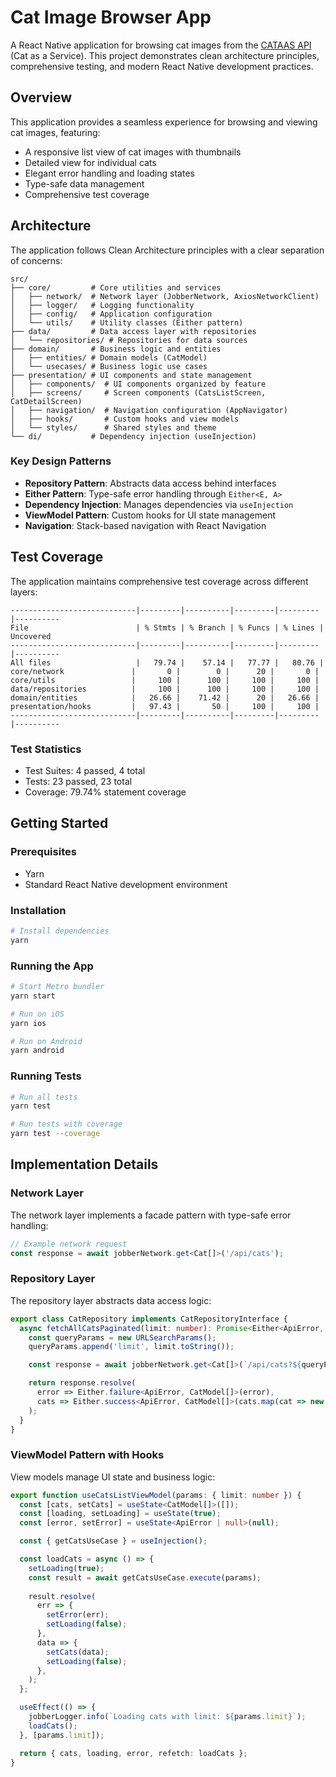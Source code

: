 # Cat Image Browser App

A React Native application for browsing cat images from the [CATAAS API](https://cataas.com/) (Cat as a Service). This project demonstrates clean architecture principles, comprehensive testing, and modern React Native development practices.

## Overview

This application provides a seamless experience for browsing and viewing cat images, featuring:
- A responsive list view of cat images with thumbnails
- Detailed view for individual cats
- Elegant error handling and loading states
- Type-safe data management
- Comprehensive test coverage

## Architecture

The application follows Clean Architecture principles with a clear separation of concerns:

```
src/
├── core/         # Core utilities and services
│   ├── network/  # Network layer (JobberNetwork, AxiosNetworkClient)
│   ├── logger/   # Logging functionality
│   ├── config/   # Application configuration
│   └── utils/    # Utility classes (Either pattern)
├── data/         # Data access layer with repositories
│   └── repositories/ # Repositories for data sources
├── domain/       # Business logic and entities
│   ├── entities/ # Domain models (CatModel)
│   └── usecases/ # Business logic use cases
├── presentation/ # UI components and state management
│   ├── components/  # UI components organized by feature
│   ├── screens/     # Screen components (CatsListScreen, CatDetailScreen)
│   ├── navigation/  # Navigation configuration (AppNavigator)
│   ├── hooks/       # Custom hooks and view models
│   └── styles/      # Shared styles and theme
└── di/           # Dependency injection (useInjection)
```

### Key Design Patterns

- **Repository Pattern**: Abstracts data access behind interfaces
- **Either Pattern**: Type-safe error handling through `Either<E, A>`
- **Dependency Injection**: Manages dependencies via `useInjection`
- **ViewModel Pattern**: Custom hooks for UI state management
- **Navigation**: Stack-based navigation with React Navigation

## Test Coverage

The application maintains comprehensive test coverage across different layers:

```
----------------------------|---------|----------|---------|---------|----------
File                        | % Stmts | % Branch | % Funcs | % Lines | Uncovered
----------------------------|---------|----------|---------|---------|----------
All files                   |   79.74 |    57.14 |   77.77 |   80.76 |
core/network               |       0 |        0 |      20 |       0 |
core/utils                 |     100 |      100 |     100 |     100 |
data/repositories          |     100 |      100 |     100 |     100 |
domain/entities            |   26.66 |    71.42 |      20 |   26.66 |
presentation/hooks         |   97.43 |       50 |     100 |     100 |
----------------------------|---------|----------|---------|---------|----------
```

### Test Statistics
- Test Suites: 4 passed, 4 total
- Tests: 23 passed, 23 total
- Coverage: 79.74% statement coverage

## Getting Started

### Prerequisites

- Yarn
- Standard React Native development environment

### Installation

```bash
# Install dependencies
yarn
```

### Running the App

```bash
# Start Metro bundler
yarn start

# Run on iOS
yarn ios

# Run on Android
yarn android
```

### Running Tests

```bash
# Run all tests
yarn test

# Run tests with coverage
yarn test --coverage
```

## Implementation Details

### Network Layer

The network layer implements a facade pattern with type-safe error handling:

```typescript
// Example network request
const response = await jobberNetwork.get<Cat[]>('/api/cats');
```

### Repository Layer

The repository layer abstracts data access logic:

```typescript
export class CatRepository implements CatRepositoryInterface {
  async fetchAllCatsPaginated(limit: number): Promise<Either<ApiError, CatModel[]>> {
    const queryParams = new URLSearchParams();
    queryParams.append('limit', limit.toString());

    const response = await jobberNetwork.get<Cat[]>(`/api/cats?${queryParams.toString()}`);

    return response.resolve(
      error => Either.failure<ApiError, CatModel[]>(error),
      cats => Either.success<ApiError, CatModel[]>(cats.map(cat => new CatModel(cat))),
    );
  }
}
```

### ViewModel Pattern with Hooks

View models manage UI state and business logic:

```typescript
export function useCatsListViewModel(params: { limit: number }) {
  const [cats, setCats] = useState<CatModel[]>([]);
  const [loading, setLoading] = useState(true);
  const [error, setError] = useState<ApiError | null>(null);

  const { getCatsUseCase } = useInjection();

  const loadCats = async () => {
    setLoading(true);
    const result = await getCatsUseCase.execute(params);
    
    result.resolve(
      err => {
        setError(err);
        setLoading(false);
      },
      data => {
        setCats(data);
        setLoading(false);
      },
    );
  };

  useEffect(() => {
    jobberLogger.info(`Loading cats with limit: ${params.limit}`);
    loadCats();
  }, [params.limit]);

  return { cats, loading, error, refetch: loadCats };
}
```
